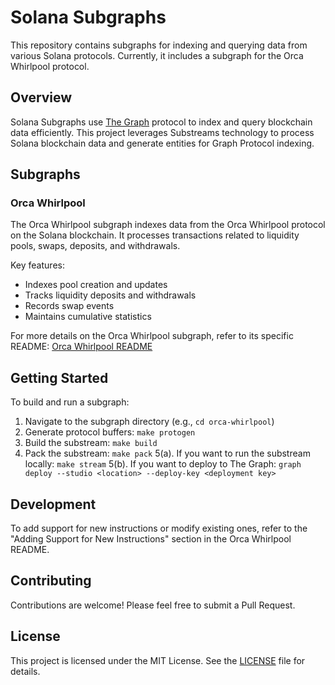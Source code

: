 # Solana Subgraphs

This repository contains subgraphs for indexing and querying data from various Solana protocols. Currently, it includes a subgraph for the Orca Whirlpool protocol.

## Overview

Solana Subgraphs use [The Graph](https://thegraph.com/) protocol to index and query blockchain data efficiently. This project leverages Substreams technology to process Solana blockchain data and generate entities for Graph Protocol indexing.

## Subgraphs

### Orca Whirlpool

The Orca Whirlpool subgraph indexes data from the Orca Whirlpool protocol on the Solana blockchain. It processes transactions related to liquidity pools, swaps, deposits, and withdrawals.

Key features:
- Indexes pool creation and updates
- Tracks liquidity deposits and withdrawals
- Records swap events
- Maintains cumulative statistics

For more details on the Orca Whirlpool subgraph, refer to its specific README: [Orca Whirlpool README](./orca-whirlpool/README.md)


## Getting Started

To build and run a subgraph:

1. Navigate to the subgraph directory (e.g., `cd orca-whirlpool`)
2. Generate protocol buffers: `make protogen`
3. Build the substream: `make build`
4. Pack the substream: `make pack`
5(a). If you want to run the substream locally: `make stream`
5(b). If you want to deploy to The Graph: `graph deploy --studio <location> --deploy-key <deployment key>`

## Development

To add support for new instructions or modify existing ones, refer to the "Adding Support for New Instructions" section in the Orca Whirlpool README.

## Contributing

Contributions are welcome! Please feel free to submit a Pull Request.

## License

This project is licensed under the MIT License. See the [LICENSE](LICENSE) file for details.